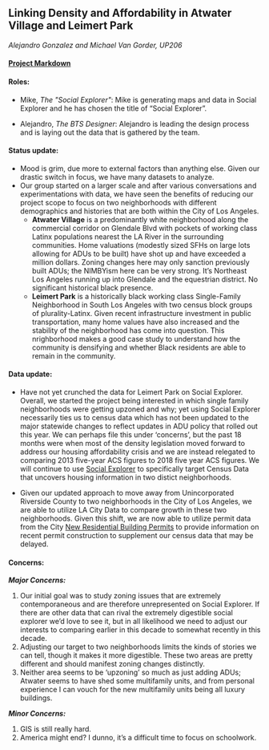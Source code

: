 ## Linking Density and Affordability in Atwater Village and Leimert Park
_Alejandro Gonzalez and Michael Van Gorder, UP206_

#### [Project Markdown](https://github.com/alejandrodobiegonzalez/GroupAssignment1/tree/main/Group%20Assignments)

#### Roles: 

* Mike, _*The "Social Explorer"*_: Mike is generating maps and data in Social Explorer and he has chosen the title of “Social Explorer”.

* Alejandro, _*The BTS Designer*_: Alejandro is leading the design process and is laying out the data that is gathered by the team. 

#### Status update:

* Mood is grim, due more to external factors than anything else. Given our drastic switch in focus, we have many datasets to analyze. 
* Our group started on a larger scale and after various conversations and experimentations with data, we have seen the benefits of reducing our project scope to focus on two neighborhoods with different demographics and histories that are both within the City of Los Angeles.
  * **Atwater Village** is a predominantly white neighborhood along the commercial corridor on Glendale Blvd with pockets of working class Latinx populations nearest the LA River in the surrounding communities. Home valuations (modestly sized SFHs on large lots allowing for ADUs to be built) have shot up and have exceeded a million dollars. Zoning changes here may only sanction previously built ADUs; the NIMBYism here can be very strong. It’s Northeast Los Angeles running up into Glendale and the equestrian district. No significant historical black presence.
  * **Leimert Park** is a historically black working class Single-Family Neighborhood in South Los Angeles with two census block groups of plurality-Latinx. Given recent infrastructure investment in public transportation, many home values have also increased and the stability of the neighborhood has come into question. This nrighborhood makes a good case study to understand how the community is densifying and whether Black residents are able to remain in the community. 


#### Data update:

* Have not yet crunched the data for Leimert Park on Social Explorer. Overall, we started the project being interested in which single family neighborhoods were getting upzoned and why; yet using Social Explorer necessarily ties us to census data which has not been updated to the major statewide changes to reflect updates in ADU policy that rolled out this year. We can perhaps file this under ‘concerns’, but the past 18 months were when most of the density legislation moved forward to address our housing affordability crisis and we are instead relegated to comparing 2013 five-year ACS figures to 2018 five year ACS figures. We will continue to use [Social Explorer](https://data.census.gov/cedsci/table?g=0400000US06_1600000US0644000&d=ACS%205-Year%20Estimates%20Data%20Profiles&tid=ACSDP5Y2018.DP04) to specifically target Census Data that uncovers housing information in two distict neighborhoods. 

* Given our updated approach to move away from Unincorporated Riverside County to two neighborhoods in the City of Los Angeles, we are able to utilize LA City Data to compare growth in these two neighborhoods. Given this shift, we are now able to utilize permit data from the City [New Residential Building Permits](https://data.lacity.org/A-Prosperous-City/New-Residential-Building-Permits-over-100k/peyn-q7x3) to provide information on recent permit construction to supplement our census data that may be delayed. 

#### Concerns:

**_Major Concerns:_** 

1. Our initial goal was to study zoning issues that are extremely contemporaneous and are therefore unrepresented on Social Explorer. If there are other data that can rival the extremely digestible social explorer we’d love to see it, but in all likelihood we need to adjust our interests to comparing earlier in this decade to somewhat recently in this decade. 
2. Adjusting our target to two neighborhoods limits the kinds of stories we can tell, though it makes it more digestible. These two areas are pretty different and should manifest zoning changes distinctly. 
3. Neither area seems to be ‘upzoning’ so much as just adding ADUs; Atwater seems to have shed some multifamily units, and from personal experience I can vouch for the new multifamily units being all luxury buildings. 


**_Minor Concerns:_**

1. GIS is still really hard. 
2. America might end? I dunno, it’s a difficult time to focus on schoolwork. 

